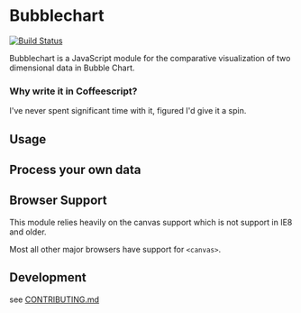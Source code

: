 # Bubblechart

[![Build Status](https://travis-ci.org/jondavidjohn/bubblechart.png?branch=master,develop)](https://travis-ci.org/jondavidjohn/bubblechart)

Bubblechart is a JavaScript module for the comparative visualization of two dimensional data in Bubble Chart.

### Why write it in Coffeescript?

I've never spent significant time with it, figured I'd give it a spin.

## Usage

## Process your own data

## Browser Support

This module relies heavily on the canvas support which is not support
in IE8 and older.

Most all other major browsers have support for `<canvas>`.

## Development

see [CONTRIBUTING.md](https://github.com/jondavidjohn/bubblechart/edit/develop/CONTRIBUTING.md)

